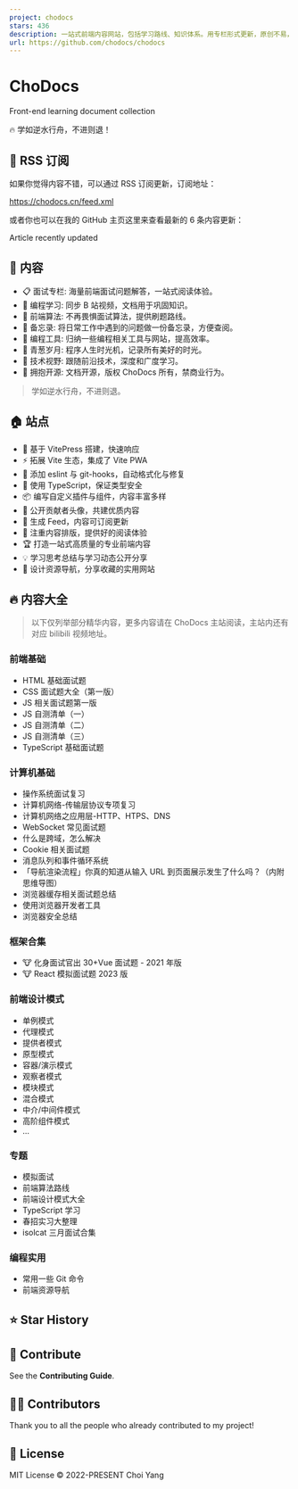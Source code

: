 ```yaml
---
project: chodocs
stars: 436
description: 一站式前端内容网站，包括学习路线、知识体系。用专栏形式更新，原创不易，Give a ⭐️ if this project helped you!
url: https://github.com/chodocs/chodocs
---
```


ChoDocs
=======

Front-end learning document collection

🔥 学如逆水行舟，不进则退！

📡 RSS 订阅
---------

如果你觉得内容不错，可以通过 RSS 订阅更新，订阅地址：

https://chodocs.cn/feed.xml

或者你也可以在我的 GitHub 主页这里来查看最新的 6 条内容更新：

Article recently updated

📓 内容
-----

-   📋 面试专栏: 海量前端面试问题解答，一站式阅读体验。
-   💬 编程学习: 同步 B 站视频，文档用于巩固知识。
-   📓 前端算法: 不再畏惧面试算法，提供刷题路线。
-   🚚 备忘录: 将日常工作中遇到的问题做一份备忘录，方便查阅。
-   🔧 编程工具: 归纳一些编程相关工具与网站，提高效率。
-   🌱 青葱岁月: 程序人生时光机，记录所有美好的时光。
-   🎉 技术视野: 跟随前沿技术，深度和广度学习。
-   🚩 拥抱开源: 文档开源，版权 ChoDocs 所有，禁商业行为。

> 学如逆水行舟，不进则退。

🏠 站点
-----

-   🚀 基于 VitePress 搭建，快速响应
-   ⚡ 拓展 Vite 生态，集成了 Vite PWA
-   📏 添加 eslint 与 git-hooks，自动格式化与修复
-   🦾 使用 TypeScript，保证类型安全
-   📦 编写自定义插件与组件，内容丰富多样
-   🌈 公开贡献者头像，共建优质内容
-   📡 生成 Feed，内容可订阅更新
-   📘 注重内容排版，提供好的阅读体验
-   🏆 打造一站式高质量的专业前端内容
-   💡 学习思考总结与学习动态公开分享
-   🍭 设计资源导航，分享收藏的实用网站

🔥 内容大全
-------

> 以下仅列举部分精华内容，更多内容请在 ChoDocs 主站阅读，主站内还有对应 bilibili 视频地址。

### 前端基础

-   HTML 基础面试题
-   CSS 面试题大全（第一版）
-   JS 相关面试题第一版
-   JS 自测清单（一）
-   JS 自测清单（二）
-   JS 自测清单（三）
-   TypeScript 基础面试题

### 计算机基础

-   操作系统面试复习
-   计算机网络-传输层协议专项复习
-   计算机网络之应用层-HTTP、HTPS、DNS
-   WebSocket 常见面试题
-   什么是跨域，怎么解决
-   Cookie 相关面试题
-   消息队列和事件循环系统
-   「导航渲染流程」你真的知道从输入 URL 到页面展示发生了什么吗？（内附思维导图）
-   浏览器缓存相关面试题总结
-   使用浏览器开发者工具
-   浏览器安全总结

### 框架合集

-   🐮 化身面试官出 30+Vue 面试题 - 2021 年版
-   🐮 React 模拟面试题 2023 版

### 前端设计模式

-   单例模式
-   代理模式
-   提供者模式
-   原型模式
-   容器/演示模式
-   观察者模式
-   模块模式
-   混合模式
-   中介/中间件模式
-   高阶组件模式
-   ...

### 专题

-   模拟面试
-   前端算法路线
-   前端设计模式大全
-   TypeScript 学习
-   春招实习大整理
-   isolcat 三月面试合集

### 编程实用

-   常用一些 Git 命令
-   前端资源导航

⭐ Star History
--------------

🧱 Contribute
-------------

See the **Contributing Guide**.

🧑‍💻 Contributors
------------------

Thank you to all the people who already contributed to my project!

📄 License
----------

MIT License © 2022-PRESENT Choi Yang

